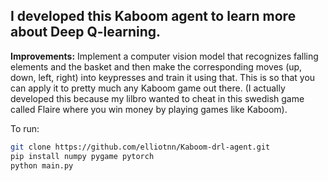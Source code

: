 ## I developed this Kaboom agent to learn more about Deep Q-learning.

**Improvements:** Implement a computer vision model that recognizes falling elements and the basket and then make the corresponding moves (up, down, left, right) into keypresses and train it using that. This is so that you can apply it to pretty much any Kaboom game out there. (I actually developed this because my lilbro wanted to cheat in this swedish game called Flaire where you win money by playing games like Kaboom).

To run: 
```bash
git clone https://github.com/elliotnn/Kaboom-drl-agent.git
pip install numpy pygame pytorch
python main.py
